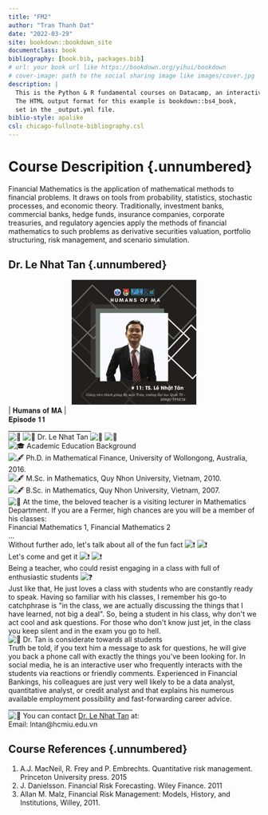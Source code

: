 ```yaml
--- 
title: "FM2"
author: "Tran Thanh Dat"
date: "2022-03-29"
site: bookdown::bookdown_site
documentclass: book
bibliography: [book.bib, packages.bib]
# url: your book url like https://bookdown.org/yihui/bookdown
# cover-image: path to the social sharing image like images/cover.jpg
description: |
  This is the Python & R fundamental courses on Datacamp, an interactive learning platform.
  The HTML output format for this example is bookdown::bs4_book,
  set in the _output.yml file.
biblio-style: apalike
csl: chicago-fullnote-bibliography.csl
---
```




# Course Descripition {.unnumbered}

Financial Mathematics is the application of mathematical methods to financial problems. It draws on tools from probability, statistics, stochastic processes, and economic theory. Traditionally, investment banks, commercial banks, hedge funds, insurance companies, corporate treasuries, and regulatory agencies apply the methods of financial mathematics to such problems as derivative securities valuation, portfolio structuring, risk management, and scenario simulation.

## Dr. Le Nhat Tan {.unnumbered}

<center>
<img height="250" width="250" alt="May be an image of 1 person and text" class="i09qtzwb n7fi1qx3 datstx6m pmk7jnqg j9ispegn kr520xx4 k4urcfbm bixrwtb6" referrerpolicy="origin-when-cross-origin" src="https://raw.githubusercontent.com/ThanhDatIU/image/main/thaytan.png">
</center>

<div class="kvgmc6g5 cxmmr5t8 oygrvhab hcukyx3x c1et5uql ii04i59q">
<div dir="auto" style="text-align: start;">| 𝐇𝐮𝐦𝐚𝐧𝐬 𝐨𝐟 𝐌𝐀 |
</div>
<div dir="auto" style="text-align: start;">𝐄𝐩𝐢𝐬𝐨𝐝𝐞 𝟏𝟏
</div>
<div dir="auto" style="text-align: start;">__________________________
</div>
<div dir="auto" style="text-align: start;">
<span class="pq6dq46d tbxw36s4 knj5qynh kvgmc6g5 ditlmg2l oygrvhab nvdbi5me sf5mxxl7 gl3lb2sf hhz5lgdu">
<img height="16" width="16" alt="📖" referrerpolicy="origin-when-cross-origin" src="https://static.xx.fbcdn.net/images/emoji.php/v9/t3d/2/16/1f4d6.png">
</span>
<span class="pq6dq46d tbxw36s4 knj5qynh kvgmc6g5 ditlmg2l oygrvhab nvdbi5me sf5mxxl7 gl3lb2sf hhz5lgdu">
<img height="16" width="16" alt="📖" referrerpolicy="origin-when-cross-origin" src="https://static.xx.fbcdn.net/images/emoji.php/v9/t3d/2/16/1f4d6.png">
</span>Dr. Le Nhat Tan
<span class="pq6dq46d tbxw36s4 knj5qynh kvgmc6g5 ditlmg2l oygrvhab nvdbi5me sf5mxxl7 gl3lb2sf hhz5lgdu">
<img height="16" width="16" alt="📖" referrerpolicy="origin-when-cross-origin" src="https://static.xx.fbcdn.net/images/emoji.php/v9/t3d/2/16/1f4d6.png">
</span>
<span class="pq6dq46d tbxw36s4 knj5qynh kvgmc6g5 ditlmg2l oygrvhab nvdbi5me sf5mxxl7 gl3lb2sf hhz5lgdu">
<img height="16" width="16" alt="📖" referrerpolicy="origin-when-cross-origin" src="https://static.xx.fbcdn.net/images/emoji.php/v9/t3d/2/16/1f4d6.png">
</span>
</div>
<div dir="auto" style="text-align: start;">
<span class="pq6dq46d tbxw36s4 knj5qynh kvgmc6g5 ditlmg2l oygrvhab nvdbi5me sf5mxxl7 gl3lb2sf hhz5lgdu">
<img height="16" width="16" alt="🎓" referrerpolicy="origin-when-cross-origin" src="https://static.xx.fbcdn.net/images/emoji.php/v9/tc4/2/16/1f393.png">
</span>Academic Education Background
</div>
<div dir="auto" style="text-align: start;">
<span class="pq6dq46d tbxw36s4 knj5qynh kvgmc6g5 ditlmg2l oygrvhab nvdbi5me sf5mxxl7 gl3lb2sf hhz5lgdu">
<img height="16" width="16" alt="🖋" referrerpolicy="origin-when-cross-origin" src="https://static.xx.fbcdn.net/images/emoji.php/v9/t56/2/16/1f58b.png">
</span>Ph.D.  in Mathematical Finance, University of Wollongong, Australia, 2016.
</div>
<div dir="auto" style="text-align: start;">
<span class="pq6dq46d tbxw36s4 knj5qynh kvgmc6g5 ditlmg2l oygrvhab nvdbi5me sf5mxxl7 gl3lb2sf hhz5lgdu">
<img height="16" width="16" alt="🖋" referrerpolicy="origin-when-cross-origin" src="https://static.xx.fbcdn.net/images/emoji.php/v9/t56/2/16/1f58b.png">
</span>M.Sc. in Mathematics, Quy Nhon University, Vietnam, 2010.
</div>
<div dir="auto" style="text-align: start;">
<span class="pq6dq46d tbxw36s4 knj5qynh kvgmc6g5 ditlmg2l oygrvhab nvdbi5me sf5mxxl7 gl3lb2sf hhz5lgdu">
<img height="16" width="16" alt="🖋" referrerpolicy="origin-when-cross-origin" src="https://static.xx.fbcdn.net/images/emoji.php/v9/t56/2/16/1f58b.png">
</span>B.Sc. in Mathematics, Quy Nhon University, Vietnam, 2007.
</div>
<div dir="auto" style="text-align: start;">
<span class="pq6dq46d tbxw36s4 knj5qynh kvgmc6g5 ditlmg2l oygrvhab nvdbi5me sf5mxxl7 gl3lb2sf hhz5lgdu">
<img height="16" width="16" alt="🏫" referrerpolicy="origin-when-cross-origin" src="https://static.xx.fbcdn.net/images/emoji.php/v9/tc7/2/16/1f3eb.png">
</span>At the time, the beloved teacher is a visiting lecturer in Mathematics Department. If you are a Fermer, high chances are you will be a member of his classes:
</div>
<div dir="auto" style="text-align: start;">Financial Mathematics 1, Financial Mathematics 2
</div>
<div dir="auto" style="text-align: start;">…
</div>
<div dir="auto" style="text-align: start;">Without further ado, let's talk about all of the fun fact
<span class="pq6dq46d tbxw36s4 knj5qynh kvgmc6g5 ditlmg2l oygrvhab nvdbi5me sf5mxxl7 gl3lb2sf hhz5lgdu">
<img height="16" width="16" alt="❗" referrerpolicy="origin-when-cross-origin" src="https://static.xx.fbcdn.net/images/emoji.php/v9/td1/2/16/2757.png">
</span>
<span class="pq6dq46d tbxw36s4 knj5qynh kvgmc6g5 ditlmg2l oygrvhab nvdbi5me sf5mxxl7 gl3lb2sf hhz5lgdu">
<img height="16" width="16" alt="❗" referrerpolicy="origin-when-cross-origin" src="https://static.xx.fbcdn.net/images/emoji.php/v9/td1/2/16/2757.png">
</span>
</div>
<div dir="auto" style="text-align: start;">Let's come and get it
<span class="pq6dq46d tbxw36s4 knj5qynh kvgmc6g5 ditlmg2l oygrvhab nvdbi5me sf5mxxl7 gl3lb2sf hhz5lgdu">
<img height="16" width="16" alt="❗" referrerpolicy="origin-when-cross-origin" src="https://static.xx.fbcdn.net/images/emoji.php/v9/td1/2/16/2757.png">
</span>
<span class="pq6dq46d tbxw36s4 knj5qynh kvgmc6g5 ditlmg2l oygrvhab nvdbi5me sf5mxxl7 gl3lb2sf hhz5lgdu">
<img height="16" width="16" alt="❗" referrerpolicy="origin-when-cross-origin" src="https://static.xx.fbcdn.net/images/emoji.php/v9/td1/2/16/2757.png">
</span>
</div>
<div dir="auto" style="text-align: start;">Being a teacher, who could resist engaging in a class with full of enthusiastic students
<span class="pq6dq46d tbxw36s4 knj5qynh kvgmc6g5 ditlmg2l oygrvhab nvdbi5me sf5mxxl7 gl3lb2sf hhz5lgdu">
<img height="16" width="16" alt="❓" referrerpolicy="origin-when-cross-origin" src="https://static.xx.fbcdn.net/images/emoji.php/v9/tcd/2/16/2753.png">
</span>
</div>
<div dir="auto" style="text-align: start;">Just like that, He just loves a class with students who are constantly ready to speak. Having so familiar with his classes, I remember his go-to catchphrase is "in the class, we are actually discussing the things that I have learned, not big a deal". So, being a student in his class, why don't we act cool and ask questions. For those who don't know just jet, in the class you keep silent and in the exam you go to hell.
</div>
<div dir="auto" style="text-align: start;">
<span class="pq6dq46d tbxw36s4 knj5qynh kvgmc6g5 ditlmg2l oygrvhab nvdbi5me sf5mxxl7 gl3lb2sf hhz5lgdu">
<img height="16" width="16" alt="💝" referrerpolicy="origin-when-cross-origin" src="https://static.xx.fbcdn.net/images/emoji.php/v9/tb6/2/16/1f49d.png">
</span>Dr. Tan is considerate towards all students
</div>
<div dir="auto" style="text-align: start;"> Truth be told, if you text him a message to ask for questions, he will give you back a phone call with exactly the things you've been looking for. In social media, he is an interactive user who frequently interacts with the students via reactions or friendly comments. Experienced in Financial Bankings, his colleagues are just very well likely to be a data analyst, quantitative analyst, or credit analyst and that explains his numerous available employment possibility and fast-forwarding career advice. 
</div>
<div dir="auto" style="text-align: start;">_______________________________________
</div>
<div dir="auto" style="text-align: start;">
<span class="pq6dq46d tbxw36s4 knj5qynh kvgmc6g5 ditlmg2l oygrvhab nvdbi5me sf5mxxl7 gl3lb2sf hhz5lgdu">
<img height="16" width="16" alt="📌" referrerpolicy="origin-when-cross-origin" src="https://static.xx.fbcdn.net/images/emoji.php/v9/t4b/2/16/1f4cc.png">
</span> You can contact <a href="https://www.facebook.com/nhattan.le.94">Dr. Le Nhat Tan</a> at:
</div>
<div dir="auto" style="text-align: start;">Email: lntan@hcmiu.edu.vn
</div>
</div>

## Course References {.unnumbered}

1. A.J. MacNeil, R. Frey and P. Embrechts. Quantitative risk
management. Princeton University press. 2015
2. J. Danielsson. Financial Risk Forecasting. Wiley Finance. 2011
3. Allan M. Malz, Financial Risk Management: Models, History, and
Institutions, Willey, 2011.
